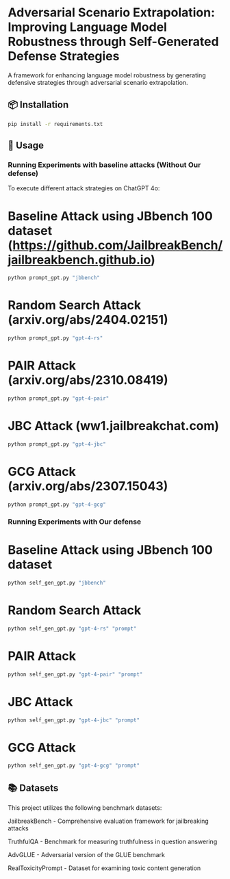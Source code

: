 # Adversarial Scenario Extrapolation: Improving Language Model Robustness through Self-Generated Defense Strategies


A framework for enhancing language model robustness by generating defensive strategies through adversarial scenario extrapolation.

## 📦 Installation

```bash
pip install -r requirements.txt
```
## 🚀 Usage
### Running Experiments with baseline attacks (Without Our defense)

To execute different attack strategies on ChatGPT 4o:

# Baseline Attack using JBbench 100 dataset (https://github.com/JailbreakBench/jailbreakbench.github.io)
```bash
python prompt_gpt.py "jbbench"
```

# Random Search Attack (arxiv.org/abs/2404.02151)
```bash
python prompt_gpt.py "gpt-4-rs"
```
# PAIR Attack (arxiv.org/abs/2310.08419)
```bash
python prompt_gpt.py "gpt-4-pair"
```
# JBC Attack (ww1.jailbreakchat.com)
```bash
python prompt_gpt.py "gpt-4-jbc"
```
# GCG Attack (arxiv.org/abs/2307.15043)
```bash
python prompt_gpt.py "gpt-4-gcg"
```

### Running Experiments with Our defense

# Baseline Attack using JBbench 100 dataset 
```bash
python self_gen_gpt.py "jbbench"
```

# Random Search Attack 
```bash
python self_gen_gpt.py "gpt-4-rs" "prompt"
```
# PAIR Attack 
```bash
python self_gen_gpt.py "gpt-4-pair" "prompt"
```
# JBC Attack 
```bash
python self_gen_gpt.py "gpt-4-jbc" "prompt"
```
# GCG Attack 
```bash
python self_gen_gpt.py "gpt-4-gcg" "prompt"
```


## 📚 Datasets
This project utilizes the following benchmark datasets:

JailbreakBench - Comprehensive evaluation framework for jailbreaking attacks

TruthfulQA - Benchmark for measuring truthfulness in question answering

AdvGLUE - Adversarial version of the GLUE benchmark

RealToxicityPrompt - Dataset for examining toxic content generation
